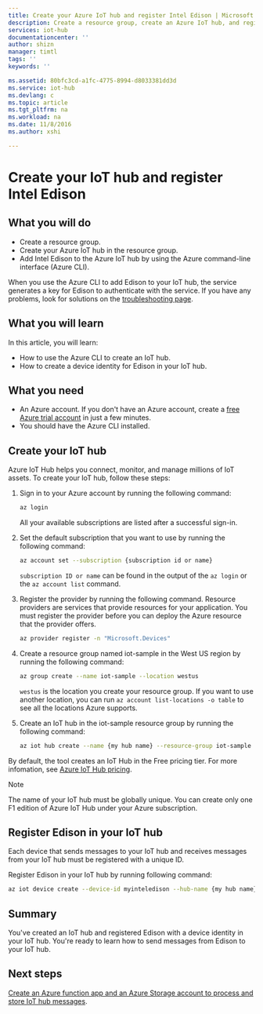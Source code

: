 ```yaml
---
title: Create your Azure IoT hub and register Intel Edison | Microsoft Docs
description: Create a resource group, create an Azure IoT hub, and register Edison in the Azure IoT hub by using the Azure CLI.
services: iot-hub
documentationcenter: ''
author: shizn
manager: timtl
tags: ''
keywords: ''

ms.assetid: 80bfc3cd-a1fc-4775-8994-d8033381dd3d
ms.service: iot-hub
ms.devlang: c
ms.topic: article
ms.tgt_pltfrm: na
ms.workload: na
ms.date: 11/8/2016
ms.author: xshi

---
```

# Create your IoT hub and register Intel Edison
## What you will do
* Create a resource group.
* Create your Azure IoT hub in the resource group.
* Add Intel Edison to the Azure IoT hub by using the Azure command-line interface (Azure CLI).

When you use the Azure CLI to add Edison to your IoT hub, the service generates a key for Edison to authenticate with the service. If you have any problems, look for solutions on the [troubleshooting page][troubleshooting].

## What you will learn
In this article, you will learn:
* How to use the Azure CLI to create an IoT hub.
* How to create a device identity for Edison in your IoT hub.

## What you need
* An Azure account. If you don't have an Azure account, create a [free Azure trial account](http://azure.microsoft.com/pricing/free-trial/) in just a few minutes.
* You should have the Azure CLI installed.

## Create your IoT hub
Azure IoT Hub helps you connect, monitor, and manage millions of IoT assets. To create your IoT hub, follow these steps:

1. Sign in to your Azure account by running the following command:

   ```bash
   az login
   ```

   All your available subscriptions are listed after a successful sign-in.

2. Set the default subscription that you want to use by running the following command:

   ```bash
   az account set --subscription {subscription id or name}
   ```

   `subscription ID or name` can be found in the output of the `az login` or the `az account list` command.

3. Register the provider by running the following command. Resource providers are services that provide resources for your application. You must register the provider before you can deploy the Azure resource that the provider offers.

   ```bash
   az provider register -n "Microsoft.Devices"
   ```
4. Create a resource group named iot-sample in the West US region by running the following command:

   ```bash
   az group create --name iot-sample --location westus
   ```

   `westus` is the location you create your resource group. If you want to use another location, you can run `az account list-locations -o table` to see all the locations Azure supports.

5. Create an IoT hub in the iot-sample resource group by running the following command:

   ```bash
   az iot hub create --name {my hub name} --resource-group iot-sample
   ```

By default, the tool creates an IoT Hub in the Free pricing tier. For more infomation, see [Azure IoT Hub pricing](https://azure.microsoft.com/pricing/details/iot-hub/).

> [!NOTE] 
> The name of your IoT hub must be globally unique.
> You can create only one F1 edition of Azure IoT Hub under your Azure subscription.


## Register Edison in your IoT hub
Each device that sends messages to your IoT hub and receives messages from your IoT hub must be registered with a unique ID.

Register Edison in your IoT hub by running following command:

```bash
az iot device create --device-id myinteledison --hub-name {my hub name}
```

## Summary
You've created an IoT hub and registered Edison with a device identity in your IoT hub. You're ready to learn how to send messages from Edison to your IoT hub.

## Next steps
[Create an Azure function app and an Azure Storage account to process and store IoT hub messages][process-and-store-iot-hub-messages].


<!-- Images and links -->

[troubleshooting]: iot-hub-intel-edison-kit-c-troubleshooting.md
[process-and-store-iot-hub-messages]: iot-hub-intel-edison-kit-c-lesson3-deploy-resource-manager-template.md